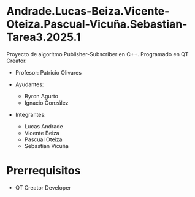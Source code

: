 # Andrade.Lucas-Beiza.Vicente-Oteiza.Pascual-Vicuña.Sebastian-Tarea3.2025.1

Proyecto de algoritmo Publisher-Subscriber en C++.
Programado en QT Creator.

* Profesor: Patricio Olivares
  
* Ayudantes:
  - Byron Agurto
  - Ignacio González
  
* Integrantes:
  - Lucas Andrade
  - Vicente Beiza
  - Pascual Oteiza
  - Sebastian Vicuña

# Prerrequisitos
- QT Creator Developer
